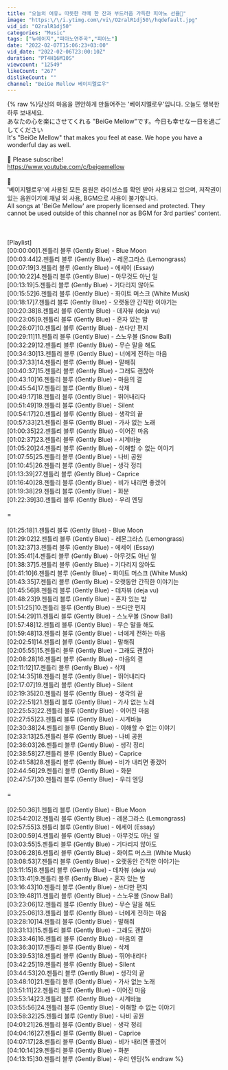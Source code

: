 ```yaml
---
title: "오늘의 여유☕ 따뜻한 라떼 한 잔과 부드러움 가득한 피아노 선율🎹"
image: "https:\/\/i.ytimg.com\/vi\/O2ralR1dj50\/hqdefault.jpg"
vid_id: "O2ralR1dj50"
categories: "Music"
tags: ["뉴에이지","피아노연주곡","피아노"]
date: "2022-02-07T15:06:23+03:00"
vid_date: "2022-02-06T23:00:10Z"
duration: "PT4H16M10S"
viewcount: "12549"
likeCount: "267"
dislikeCount: ""
channel: "BeiGe Mellow 베이지멜로우"
---
```

{% raw %}당신의 마음을 편안하게 만들어주는 '베이지멜로우'입니다. 오늘도 행복한 하루 보내세요. <br />あなたの心を楽にさせてくれる &quot;BeiGe Mellow&quot;です。今日も幸せな一日を過ごしてください<br />It's &quot;BeiGe Mellow&quot; that makes you feel at ease. We hope you have a wonderful day as well.<br /><br />🔔 Please subscribe!<br /><a rel="nofollow" target="blank" href="https://www.youtube.com/c/beigemellow">https://www.youtube.com/c/beigemellow</a><br /><br />🔔<br />'베이지멜로우'에 사용된 모든 음원은 라이선스를 확인 받아 사용되고 있으며, 저작권이 있는 음원이기에 채널 외 사용, BGM으로 사용이 불가합니다.<br />All songs at 'BeiGe Mellow' are properly licensed and protected. They cannot be used outside of this channel nor as BGM for 3rd parties' content.<br /><br /><br /><br />[Playlist]<br />[00:00:00​]1.젠틀리 블루 (Gently Blue) - Blue Moon <br />[00:03:44​]2.젠틀리 블루 (Gently Blue) - 레몬그라스 (Lemongrass) <br />[00:07:19​]3.젠틀리 블루 (Gently Blue) - 에세이 (Essay) <br />[00:10:22​]4.젠틀리 블루 (Gently Blue) - 아무것도 아닌 일<br />[00:13:19​]5.젠틀리 블루 (Gently Blue) - 기다리지 않아도<br />[00:15:52​]6.젠틀리 블루 (Gently Blue) - 화이트 머스크 (White Musk) <br />[00:18:17​]7.젠틀리 블루 (Gently Blue) - 오랫동안 간직한 이야기는 <br />[00:20:38​]8.젠틀리 블루 (Gently Blue) - 데자뷰 (deja vu) <br />[00:23:05​]9.젠틀리 블루 (Gently Blue) - 혼자 있는 밤<br />[00:26:07​]10.젠틀리 블루 (Gently Blue) - 쓰다만 편지 <br />[00:29:11​]11.젠틀리 블루 (Gently Blue) - 스노우볼 (Snow Ball) <br />[00:32:29]12.젠틀리 블루 (Gently Blue) - 무슨 말을 해도<br />[​00:34:30]13.젠틀리 블루 (Gently Blue) - 너에게 전하는 마음 <br />[00:37:33​]14.젠틀리 블루 (Gently Blue) - 말해줘<br />[00:40:37​]15.젠틀리 블루 (Gently Blue) - 그래도 괜찮아<br />[00:43:10​]16.젠틀리 블루 (Gently Blue) - 마음의 결<br />[00:45:54​]17.젠틀리 블루 (Gently Blue) - 삭제<br />[00:49:17​]18.젠틀리 블루 (Gently Blue) - 뛰어내리다 <br />[00:51:49]19.젠틀리 블루 (Gently Blue) - Silent <br />[00:54:17]20.젠틀리 블루 (Gently Blue) - 생각의 끝<br />[00:57:33]21.젠틀리 블루 (Gently Blue) - 가사 없는 노래<br />[01:00:35]22.젠틀리 블루 (Gently Blue) - 이어진 마음<br />[01:02:37]23.젠틀리 블루 (Gently Blue) - 시계바늘<br />[01:05:20]24.젠틀리 블루 (Gently Blue) - 이해할 수 없는 이야기<br />[01:07:55]25.젠틀리 블루 (Gently Blue) - 나비 공원<br />[01:10:45]26.젠틀리 블루 (Gently Blue) - 생각 정리<br />[01:13:39]27.젠틀리 블루 (Gently Blue) - Caprice <br />[01:16:40]28.젠틀리 블루 (Gently Blue) - 비가 내리면 좋겠어<br />[01:19:38]29.젠틀리 블루 (Gently Blue) - 화분 <br />[01:22:39]30.젠틀리 블루 (Gently Blue) - 우리 엔딩<br /><br />=<br /><br />[01:25:18​]1.젠틀리 블루 (Gently Blue) - Blue Moon <br />[01:29:02​]2.젠틀리 블루 (Gently Blue) - 레몬그라스 (Lemongrass) <br />[01:32:37​]3.젠틀리 블루 (Gently Blue) - 에세이 (Essay) <br />[01:35:41​]4.젠틀리 블루 (Gently Blue) - 아무것도 아닌 일 <br />[01:38:37​]5.젠틀리 블루 (Gently Blue) - 기다리지 않아도 <br />[01:41:10​]6.젠틀리 블루 (Gently Blue) - 화이트 머스크 (White Musk) <br />[01:43:35​]7.젠틀리 블루 (Gently Blue) - 오랫동안 간직한 이야기는 <br />[01:45:56​]8.젠틀리 블루 (Gently Blue) - 데자뷰 (deja vu) <br />[01:48:23​]9.젠틀리 블루 (Gently Blue) - 혼자 있는 밤 <br />[01:51:25​]10.젠틀리 블루 (Gently Blue) - 쓰다만 편지 <br />[01:54:29​]11.젠틀리 블루 (Gently Blue) - 스노우볼 (Snow Ball) <br />[01:57:48]12.젠틀리 블루 (Gently Blue) - 무슨 말을 해도 <br />[​01:59:48]13.젠틀리 블루 (Gently Blue) - 너에게 전하는 마음 <br />[02:02:51​]14.젠틀리 블루 (Gently Blue) - 말해줘 <br />[02:05:55​]15.젠틀리 블루 (Gently Blue) - 그래도 괜찮아 <br />[02:08:28​]16.젠틀리 블루 (Gently Blue) - 마음의 결 <br />[02:11:12​]17.젠틀리 블루 (Gently Blue) - 삭제<br />[02:14:35​]18.젠틀리 블루 (Gently Blue) - 뛰어내리다 <br />[02:17:07]19.젠틀리 블루 (Gently Blue) - Silent <br />[02:19:35]20.젠틀리 블루 (Gently Blue) - 생각의 끝 <br />[02:22:51]21.젠틀리 블루 (Gently Blue) - 가사 없는 노래 <br />[02:25:53]22.젠틀리 블루 (Gently Blue) - 이어진 마음<br />[02:27:55]23.젠틀리 블루 (Gently Blue) - 시계바늘 <br />[02:30:38]24.젠틀리 블루 (Gently Blue) - 이해할 수 없는 이야기 <br />[02:33:13]25.젠틀리 블루 (Gently Blue) - 나비 공원<br />[02:36:03]26.젠틀리 블루 (Gently Blue) - 생각 정리 <br />[02:38:58]27.젠틀리 블루 (Gently Blue) - Caprice <br />[02:41:58]28.젠틀리 블루 (Gently Blue) - 비가 내리면 좋겠어 <br />[02:44:56]29.젠틀리 블루 (Gently Blue) - 화분 <br />[02:47:57]30.젠틀리 블루 (Gently Blue) - 우리 엔딩<br /><br />=<br /><br />[02:50:36​]1.젠틀리 블루 (Gently Blue) - Blue Moon <br />[02:54:20​]2.젠틀리 블루 (Gently Blue) - 레몬그라스 (Lemongrass) <br />[02:57:55​]3.젠틀리 블루 (Gently Blue) - 에세이 (Essay) <br />[03:00:59​]4.젠틀리 블루 (Gently Blue) - 아무것도 아닌 일<br />[03:03:55​]5.젠틀리 블루 (Gently Blue) - 기다리지 않아도<br />[03:06:28​]6.젠틀리 블루 (Gently Blue) - 화이트 머스크 (White Musk) <br />[03:08:53​]7.젠틀리 블루 (Gently Blue) - 오랫동안 간직한 이야기는<br />[03:11:15​]8.젠틀리 블루 (Gently Blue) - 데자뷰 (deja vu) <br />[03:13:41​]9.젠틀리 블루 (Gently Blue) - 혼자 있는 밤 <br />[03:16:43​]10.젠틀리 블루 (Gently Blue) - 쓰다만 편지<br />[03:19:48​]11.젠틀리 블루 (Gently Blue) - 스노우볼 (Snow Ball) <br />[03:23:06]12.젠틀리 블루 (Gently Blue) - 무슨 말을 해도<br />[​03:25:06]13.젠틀리 블루 (Gently Blue) - 너에게 전하는 마음<br />[03:28:10​]14.젠틀리 블루 (Gently Blue) - 말해줘<br />[03:31:13​]15.젠틀리 블루 (Gently Blue) - 그래도 괜찮아<br />[03:33:46​]16.젠틀리 블루 (Gently Blue) - 마음의 결<br />[03:36:30​]17.젠틀리 블루 (Gently Blue) - 삭제<br />[03:39:53​]18.젠틀리 블루 (Gently Blue) - 뛰어내리다<br />[03:42:25]19.젠틀리 블루 (Gently Blue) - Silent <br />[03:44:53]20.젠틀리 블루 (Gently Blue) - 생각의 끝<br />[03:48:10]21.젠틀리 블루 (Gently Blue) - 가사 없는 노래 <br />[03:51:11]22.젠틀리 블루 (Gently Blue) - 이어진 마음<br />[03:53:14]23.젠틀리 블루 (Gently Blue) - 시계바늘<br />[03:55:56]24.젠틀리 블루 (Gently Blue) - 이해할 수 없는 이야기<br />[03:58:32]25.젠틀리 블루 (Gently Blue) - 나비 공원 <br />[04:01:21]26.젠틀리 블루 (Gently Blue) - 생각 정리<br />[04:04:16]27.젠틀리 블루 (Gently Blue) - Caprice <br />[04:07:17]28.젠틀리 블루 (Gently Blue) - 비가 내리면 좋겠어<br />[04:10:14]29.젠틀리 블루 (Gently Blue) - 화분 <br />[04:13:15]30.젠틀리 블루 (Gently Blue) - 우리 엔딩{% endraw %}
